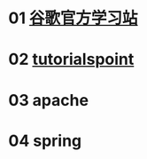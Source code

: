 

# 01 [谷歌官方学习站](https://developers.google.com/)

# 02 [tutorialspoint](https://www.tutorialspoint.com/)

# 03 apache

# 04 spring

